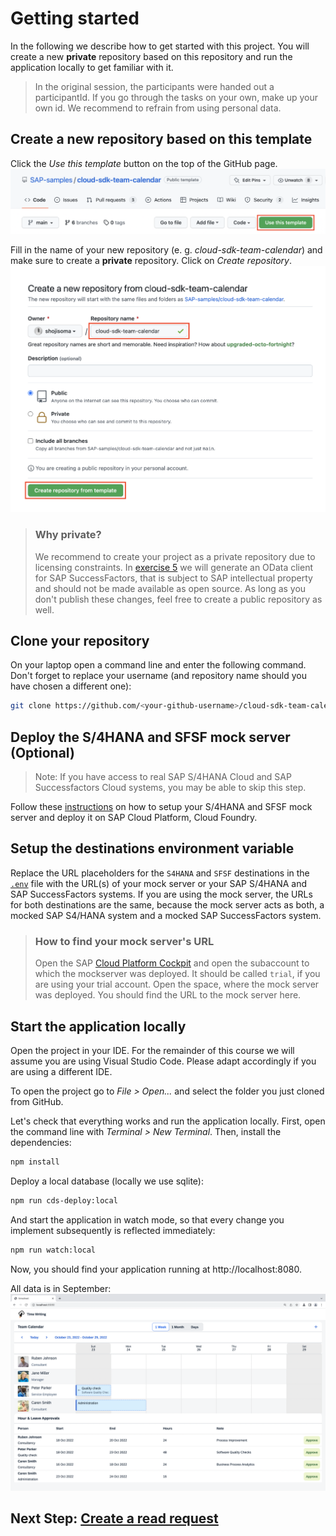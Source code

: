 # Getting started
In the following we describe how to get started with this project.
You will create a new **private** repository based on this repository and run the application locally to get familiar with it.

> In the original session, the participants were handed out a participantId. If you go through the tasks on your own, make up your own id. We recommend to refrain from using personal data.

## Create a new repository based on this template
Click the *Use this template* button on the top of the GitHub page.
![Use Template](images/use-template.png)

Fill in the name of your new repository (e. g. *cloud-sdk-team-calendar*) and make sure to create a **private** repository. Click on *Create repository*.
![Create New](images/create-new.png)

> ### Why private?
> We recommend to create your project as a private repository due to licensing constraints. In [exercise 5](05-generate-odata-client.md) we will generate an OData client for SAP SuccessFactors, that is subject to SAP intellectual property and should not be made available as open source. As long as you don't publish these changes, feel free to create a public repository as well.

## Clone your repository
On your laptop open a command line and enter the following command. Don't forget to replace your username (and repository name should you have chosen a different one):
```sh
git clone https://github.com/<your-github-username>/cloud-sdk-team-calendar.git
```

## Deploy the S/4HANA and SFSF mock server (Optional)

>Note: If you have access to real SAP S/4HANA Cloud and SAP Successfactors Cloud systems, you may be able to skip this step.

Follow these [instructions](https://github.com/SAP/cloud-s4-sdk-book/tree/mock-server#how-to-run-the-server) on how to setup your S/4HANA and SFSF mock server and deploy it on SAP Cloud Platform, Cloud Foundry.

## Setup the destinations environment variable

Replace the URL placeholders for the `S4HANA` and `SFSF` destinations in the [`.env`](../.env) file with the URL(s) of your mock server or your SAP S/4HANA and SAP SuccessFactors systems. If you are using the mock server, the URLs for both destinations are the same, because the mock server acts as both, a mocked SAP S4/HANA system and a mocked SAP SuccessFactors system.


> ### How to find your mock server's URL
> Open the SAP [Cloud Platform Cockpit](https://account.hana.ondemand.com) and open the subaccount to which the mockserver was deployed. It should be called `trial`, if you are using your trial account. Open the space, where the mock server was deployed. You should find the URL to the mock server here.

## Start the application locally
Open the project in your IDE. For the remainder of this course we will assume you are using Visual Studio Code. Please adapt accordingly if you are using a different IDE.

To open the project go to *File > Open...* and select the folder you just cloned from GitHub.

Let's check that everything works and run the application locally. First, open the command line with *Terminal > New Terminal*. Then, install the dependencies:

```sh
npm install
```

Deploy a local database (locally we use sqlite):
```sh
npm run cds-deploy:local
```

And start the application in watch mode, so that every change you implement subsequently is reflected immediately:
```sh
npm run watch:local
```

Now, you should find your application running at http://localhost:8080.

All data is in September:
![Local Deployment](images/local-deployment.png)

## Next Step: [Create a read request](02-s4-read-request.md)

